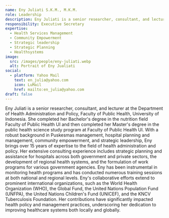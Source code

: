 ```yaml
---
name: Eny Juliati S.K.M., M.K.M.
role: Leadership
description: Eny Juliati is a senior researcher, consultant, and lecturer at the Department of Health Administration and Policy, Faculty of Public Health, University of Indonesia.
responsibility: Executive Secretary
expertise:
  - Health Services Management
  - Community Empowerment
  - Strategic leadership
  - Strategic Planning
  - Healthsystems
image:
  src: /images/people/eny-juliati.webp
  alt: Portrait of Eny Jualiati
social:
  - platform: Yahoo Mail
    text: en_julia@yahoo.com
    icon: LuMail
    href: mailto:en_julia@yahoo.com
draft: false
---
```


Eny Juliati is a senior researcher, consultant, and lecturer at the Department of Health Administration and Policy, Faculty of Public Health, University of Indonesia. She completed her Bachelor's degree in the nutrition field Faculty of Public Health UI and then completed her Master's degree in the public health science study program at Faculty of Public Health UI. With a robust background in Puskesmas management, hospital planning and management, community empowerment, and strategic leadership, Eny brings over 15 years of expertise to the field of health administration and policy. Her extensive consulting experience includes strategic planning and assistance for hospitals across both government and private sectors, the development of regional health systems, and the formulation of work programs for various government agencies. Eny has been instrumental in monitoring health programs and has conducted numerous training sessions at both national and regional levels. Eny's collaborative efforts extend to prominent international organizations, such as the World Health Organization (WHO), the Global Fund, the United Nations Population Fund (UNFPA), the United Nations Children's Fund (UNICEF), and the KNCV Tuberculosis Foundation. Her contributions have significantly impacted health policy and management practices, underscoring her dedication to improving healthcare systems both locally and globally.
